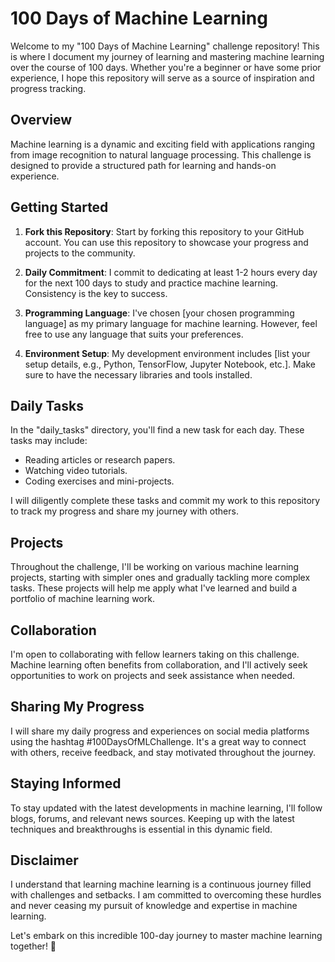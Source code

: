 # 100 Days of Machine Learning

Welcome to my "100 Days of Machine Learning" challenge repository! This is where I document my journey of learning and mastering machine learning over the course of 100 days. Whether you're a beginner or have some prior experience, I hope this repository will serve as a source of inspiration and progress tracking.

## Overview

Machine learning is a dynamic and exciting field with applications ranging from image recognition to natural language processing. This challenge is designed to provide a structured path for learning and hands-on experience.

## Getting Started

1. **Fork this Repository**: Start by forking this repository to your GitHub account. You can use this repository to showcase your progress and projects to the community.

2. **Daily Commitment**: I commit to dedicating at least 1-2 hours every day for the next 100 days to study and practice machine learning. Consistency is the key to success.

3. **Programming Language**: I've chosen [your chosen programming language] as my primary language for machine learning. However, feel free to use any language that suits your preferences.

4. **Environment Setup**: My development environment includes [list your setup details, e.g., Python, TensorFlow, Jupyter Notebook, etc.]. Make sure to have the necessary libraries and tools installed.

## Daily Tasks

In the "daily_tasks" directory, you'll find a new task for each day. These tasks may include:

- Reading articles or research papers.
- Watching video tutorials.
- Coding exercises and mini-projects.

I will diligently complete these tasks and commit my work to this repository to track my progress and share my journey with others.

## Projects

Throughout the challenge, I'll be working on various machine learning projects, starting with simpler ones and gradually tackling more complex tasks. These projects will help me apply what I've learned and build a portfolio of machine learning work.

## Collaboration

I'm open to collaborating with fellow learners taking on this challenge. Machine learning often benefits from collaboration, and I'll actively seek opportunities to work on projects and seek assistance when needed.

## Sharing My Progress

I will share my daily progress and experiences on social media platforms using the hashtag #100DaysOfMLChallenge. It's a great way to connect with others, receive feedback, and stay motivated throughout the journey.

## Staying Informed

To stay updated with the latest developments in machine learning, I'll follow blogs, forums, and relevant news sources. Keeping up with the latest techniques and breakthroughs is essential in this dynamic field.

## Disclaimer

I understand that learning machine learning is a continuous journey filled with challenges and setbacks. I am committed to overcoming these hurdles and never ceasing my pursuit of knowledge and expertise in machine learning.

Let's embark on this incredible 100-day journey to master machine learning together! 🚀
